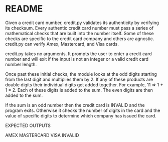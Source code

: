 # README

Given a credit card number, credit.py validates its authenticity by verifying its checksum. Every authentic credit card number must pass a series of mathematical checks that are built into the number itself. Some of these checks are specific to the credit card company and others are agnostic. credit.py can verify Amex, Mastercard, and Visa cards.

credit.py takes no arguments. It prompts the user to enter a credit card number and will exit if the input is not an integer or a valid credit card number length.

Once past these initial checks, the module looks at the odd digits starting from the last digit and multiplies them by 2. If any of these products are double digits their individual digits get added together. For example, 11 => 1 + 1 = 2. Each of these digits is added to the sum. The even digits are then added to the sum.

If the sum is an odd number then the credit card is INVALID and the program exits. Otherwise it checks the number of digits in the card and the value of specific digits to determine which company has issued the card.

EXPECTED OUTPUTS

AMEX
MASTERCARD
VISA
INVALID
